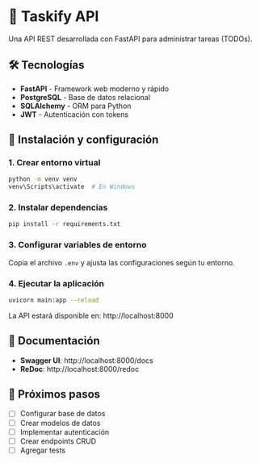 # 🚀 Taskify API

Una API REST desarrollada con FastAPI para administrar tareas (TODOs).

## 🛠️ Tecnologías

- **FastAPI** - Framework web moderno y rápido
- **PostgreSQL** - Base de datos relacional
- **SQLAlchemy** - ORM para Python
- **JWT** - Autenticación con tokens

## 🚀 Instalación y configuración

### 1. Crear entorno virtual
```bash
python -m venv venv
venv\Scripts\activate  # En Windows
```

### 2. Instalar dependencias
```bash
pip install -r requirements.txt
```

### 3. Configurar variables de entorno
Copia el archivo `.env` y ajusta las configuraciones según tu entorno.

### 4. Ejecutar la aplicación
```bash
uvicorn main:app --reload
```

La API estará disponible en: http://localhost:8000

## 📖 Documentación

- **Swagger UI**: http://localhost:8000/docs
- **ReDoc**: http://localhost:8000/redoc

## 🎯 Próximos pasos

- [ ] Configurar base de datos
- [ ] Crear modelos de datos
- [ ] Implementar autenticación
- [ ] Crear endpoints CRUD
- [ ] Agregar tests
